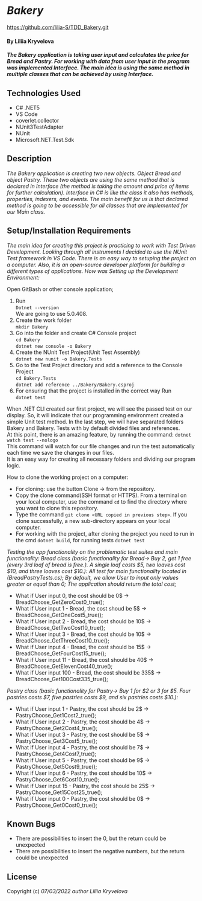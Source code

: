 # _Bakery_

https://github.com/lilia-S/TDD_Bakery.git

#### By Liliia Kryvelova

 
#### _The Bakery application is taking user input and calculates the price for Bread and Pastry. For working with data from user input in the program was implemented Interface. The main idea is using the same method in multiple classes that can be achieved by using Interface._

## Technologies Used

* C# .NET5
* VS Code
* coverlet.collector
* NUnit3TestAdapter
* NUnit
* Microsoft.NET.Test.Sdk

## Description

_The Bakery application is creating two new objects. Object Bread and object Pastry. These two objects are using the same method that is declared in Interface (the method is taking the amount and price of items for further calculation). Interface in C# is like the class it also has methods, properties, indexers, and events. The main benefit for us is that declared method is going to be accessible for all classes that are implemented for our Main class._

## Setup/Installation Requirements

_The main idea for creating this project is practicing to work with Test Driven Development. Looking through all instruments I decided to use the NUnit Test framework in VS Code. There is an easy way to setuping the project on a computer. Also, it is an open-source developer platform for building a different types of applications. How was Setting up the Development Environment:_

Open GitBash or other console application;
  1. Run  
  `Dotnet --version`  
  We are going to use 5.0.408.
  2. Create the work folder  
  `mkdir Bakery`
  3. Go into the folder and create C# Console project  
  `cd Bakery`  
  `dotnet new console -o Bakery`
  4. Create the NUnit Test Project(Unit Test Assembly)  
  `dotnet new nunit -o Bakery.Tests`
  5. Go to the Test Project directory and add a reference to the Console Project  
  `cd Bakery.Tests`  
  `dotnet add reference ../Bakery/Bakery.csproj`
  6. For ensuring that the project is installed in the correct way Run  
  `dotnet test`
  
When .NET CLI created our first project, we will see the passed test on our display. So, it will indicate that our programming environment created a simple Unit test method. In the last step, we will have separated folders Bakery and Bakery. Tests with by default divided files and references.  
At this point, there is an amazing feature, by running the command: `dotnet watch test --nologo`  
This command will watch for our file changes and run the test automatically each time we save the changes in our files.  
It is an easy way for creating all necessary folders and dividing our program logic.  

How to clone the working project on a computer:
* For cloning: use the button Clone -> from the repository.
* Copy the clone command(SSH format or HTTPS). From a terminal on your local computer, use the command `cd` to find the directory where you want to clone this repository.
* Type the command `git clone <URL copied in previous step>`. If you clone successfully, a new sub-directory appears on your local computer.
* For working with the project, after cloning the project you need to run in the cmd `dotnet build`, for running tests `dotnet test`

_Testing the app functionality on the problematic test suites and main functionality:_
_Bread class (basic functionality for Bread-> Buy 2, get 1 free (every 3rd loaf of bread is free.). A single loaf costs $5, two loaves cost $10, and three loaves cost $10.): All test for main functionality located in (BreadPastryTests.cs); By default, we allow User to input only values greater or equal than 0;
The application should return the total cost;_

* What if User input 0, the cost should be 0$ -> BreadChoose_GetZeroCost0_true();
* What if User input 1 - Bread, the cost shoud be 5$ -> BreadChoose_GetOneCost5_true();
* What if User input 2 - Bread, the cost should be 10$ -> BreadChoose_GetTwoCost10_true();
* What if User input 3 - Bread, the cost should be 10$ -> BreadChoose_GetThreeCost10_true();
* What if User input 4 - Bread, the cost should be 15$ -> BreadChoose_GetFourCost15_true();
* What if User input 11 - Bread, the cost should be 40$ -> BreadChoose_GetElevenCost40_true();
* What if User input 100 - Bread, the cost should be 335$ -> BreadChoose_Get100Cost335_true();

_Pastry class (basic functionality for Pastry-> Buy 1 for $2 or 3 for $5. Four pastries costs $7, five pastries costs $9, and six pastries costs $10.):_
* What if User input 1 - Pastry, the cost should be 2$ -> PastryChoose_Get1Cost2_true();
* What if User input 2 - Pastry, the cost should be 4$ -> PastryChoose_Get2Cost4_true();
* What if User input 3 - Pastry, the cost should be 5$ -> PastryChoose_Get3Cost5_true();
* What if User input 4 - Pastry, the cost should be 7$ -> PastryChoose_Get4Cost7_true();
* What if User input 5 - Pastry, the cost should be 9$ -> PastryChoose_Get5Cost9_true();
* What if User input 6 - Pastry, the cost should be 10$ -> PastryChoose_Get6Cost10_true();
* What if User input 15 - Pastry, the cost should be 25$ -> PastryChoose_Get15Cost25_true();
* What if User input 0 - Pastry, the cost should be 0$ -> PastryChoose_Get0Cost0_true();

## Known Bugs
* There are possibilities to insert the 0, but the return could be unexpected
* There are possibilities to insert the negative numbers, but the return could be unexpected

## License

Copyright (c) _07/03/2022_ _author Liliia Kryvelova_
